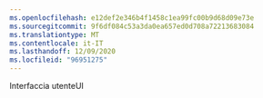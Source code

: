 ```yaml
---
ms.openlocfilehash: e12def2e346b4f1458c1ea99fc00b9d68d09e73e
ms.sourcegitcommit: 9f6df084c53a3da0ea657ed0d708a72213683084
ms.translationtype: MT
ms.contentlocale: it-IT
ms.lasthandoff: 12/09/2020
ms.locfileid: "96951275"
---
```

<span data-ttu-id="4017c-101">Interfaccia utente</span><span class="sxs-lookup"><span data-stu-id="4017c-101">UI</span></span>
